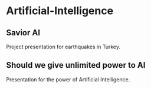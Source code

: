 # Artificial-Intelligence

## Savior AI
Project presentation for earthquakes in Turkey.

## Should we give unlimited power to AI
Presentation for the power of Artificial Intelligence.
